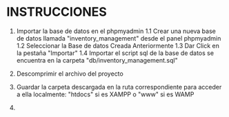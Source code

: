 # INSTRUCCIONES

1. Importar la base de datos en el phpmyadmin
    1.1 Crear una nueva base de datos llamada "inventory_management" desde el panel phpmyadmin
    1.2 Seleccionar la Base de datos Creada Anteriormente
    1.3 Dar Click en la pestaña "Importar"
    1.4 Importar el script sql de la base de datos se encuentra en la carpeta "db/inventory_management.sql"
    
2. Descomprimir el archivo del proyecto

3. Guardar la carpeta descargada en la ruta correspondiente para acceder a ella localmente: "htdocs" si es XAMPP o "www" si es WAMP

4. 
